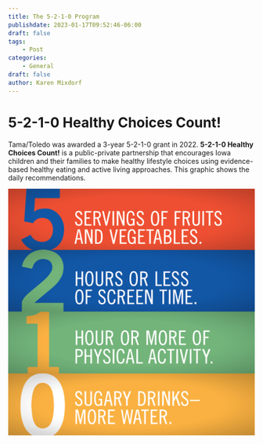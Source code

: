 ```yaml
---
title: The 5-2-1-0 Program
publishdate: 2023-01-17T09:52:46-06:00
draft: false
tags:
    - Post
categories:
    - General
draft: false
author: Karen Mixdorf
---
```


# 5-2-1-0 Healthy Choices Count!

Tama/Toledo was awarded a 3-year 5-2-1-0 grant in 2022.  **5-2-1-0 Healthy Choices Count!** is a public-private partnership that encourages Iowa children and their families to make healthy lifestyle choices using evidence-based healthy eating and active living approaches. This graphic shows the daily recommendations.  

![Courtesy of the Iowa Department of Public Health and Healthy Choices Count!](images/Social_Instagram_Facebook_Post-01.jpg)  
